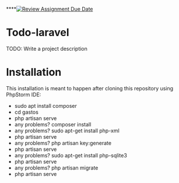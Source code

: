 ****[![Review Assignment Due Date](https://classroom.github.com/assets/deadline-readme-button-22041afd0340ce965d47ae6ef1cefeee28c7c493a6346c4f15d667ab976d596c.svg)](https://classroom.github.com/a/NffXZCaO)
# Todo-laravel

TODO: Write a project description
# Installation
This installation is meant to happen after cloning this repository using PhpStorm IDE:
- sudo apt install composer
- cd gastos
- php artisan serve
- any problems? composer install
- any problems? sudo apt-get install php-xml
- php artisan serve
- any problems? php artisan key:generate
- php artisan serve
- any problems? sudo apt-get install php-sqlite3
- php artisan serve
- any problems? php artisan migrate
- php artisan serve